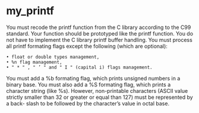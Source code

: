 # my_printf

You must recode the printf function from the C library according to the C99 standard. Your function should
be prototyped like the printf function.
You do not have to implement the C library printf buffer handling.
You must process all printf formating flags except the following (which are optional):

    • float or double types management,
    • %n flag management,
    • " * " , " ’ " and " I " (capital i) flags management.

You must add a %b formating flag, which prints unsigned numbers in a binary base.
You must also add a %S formating flag, which prints a character string (like %s). However, non-printable
characters (ASCII value strictly smaller than 32 or greater or equal than 127) must be represented by a back-
slash to be followed by the character’s value in octal base.
